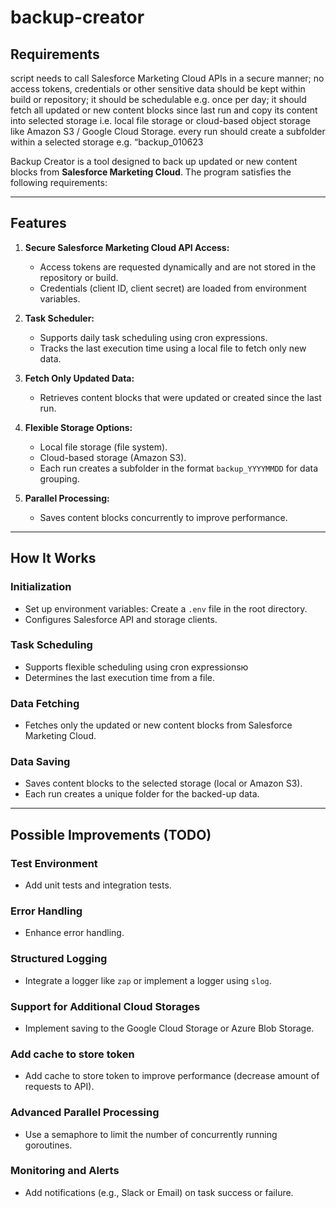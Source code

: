 # backup-creator

## **Requirements**
script needs to call Salesforce Marketing Cloud APIs in a secure manner; 
no access tokens, credentials or other sensitive data should be kept within build or repository; 
it should be schedulable e.g. once per day; 
it should fetch all updated or new content blocks since last run and copy its content into selected storage i.e. local file storage or cloud-based object storage like Amazon S3 / Google Cloud Storage. 
every run should create a subfolder within a selected storage e.g. “backup_010623


Backup Creator is a tool designed to back up updated or new content blocks from **Salesforce Marketing Cloud**. The program satisfies the following requirements:

---

## **Features**

1. **Secure Salesforce Marketing Cloud API Access:**
   - Access tokens are requested dynamically and are not stored in the repository or build.
   - Credentials (client ID, client secret) are loaded from environment variables.

2. **Task Scheduler:**
   - Supports daily task scheduling using cron expressions.
   - Tracks the last execution time using a local file to fetch only new data.

3. **Fetch Only Updated Data:**
   - Retrieves content blocks that were updated or created since the last run.

4. **Flexible Storage Options:**
   - Local file storage (file system).
   - Cloud-based storage (Amazon S3).
   - Each run creates a subfolder in the format `backup_YYYYMMDD` for data grouping.

5. **Parallel Processing:**
   - Saves content blocks concurrently to improve performance.

---
## How It Works

### **Initialization**
- Set up environment variables: Create a `.env` file in the root directory.
- Configures Salesforce API and storage clients.

### **Task Scheduling**
- Supports flexible scheduling using cron expressionsю
- Determines the last execution time from a file.

### **Data Fetching**
- Fetches only the updated or new content blocks from Salesforce Marketing Cloud.

### **Data Saving**
- Saves content blocks to the selected storage (local or Amazon S3).
- Each run creates a unique folder for the backed-up data.

---

## Possible Improvements (TODO)

### **Test Environment**
- Add unit tests and integration tests. 

### **Error Handling**
- Enhance error handling. 

### **Structured Logging**
- Integrate a logger like `zap` or implement a logger using `slog`.

### **Support for Additional Cloud Storages**
- Implement saving to the Google Cloud Storage or Azure Blob Storage.

### **Add cache to store token**
- Add cache to store token to improve performance (decrease amount of requests to API).

### **Advanced Parallel Processing**
- Use a semaphore to limit the number of concurrently running goroutines.

### **Monitoring and Alerts**
- Add notifications (e.g., Slack or Email) on task success or failure.

